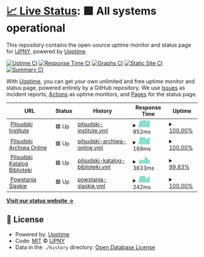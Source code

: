 # [📈 Live Status](https://IJPNY.github.io/upptime): <!--live status--> **🟩 All systems operational**

This repository contains the open-source uptime monitor and status page for [IJPNY](https://IJPNY.github.io/upptime), powered by [Upptime](https://github.com/upptime/upptime).

[![Uptime CI](https://github.com/IJPNY/upptime/workflows/Uptime%20CI/badge.svg)](https://github.com/IJPNY/upptime/actions?query=workflow%3A%22Uptime+CI%22)
[![Response Time CI](https://github.com/IJPNY/upptime/workflows/Response%20Time%20CI/badge.svg)](https://github.com/IJPNY/upptime/actions?query=workflow%3A%22Response+Time+CI%22)
[![Graphs CI](https://github.com/IJPNY/upptime/workflows/Graphs%20CI/badge.svg)](https://github.com/IJPNY/upptime/actions?query=workflow%3A%22Graphs+CI%22)
[![Static Site CI](https://github.com/IJPNY/upptime/workflows/Static%20Site%20CI/badge.svg)](https://github.com/IJPNY/upptime/actions?query=workflow%3A%22Static+Site+CI%22)
[![Summary CI](https://github.com/IJPNY/upptime/workflows/Summary%20CI/badge.svg)](https://github.com/IJPNY/upptime/actions?query=workflow%3A%22Summary+CI%22)

With [Upptime](https://upptime.js.org), you can get your own unlimited and free uptime monitor and status page, powered entirely by a GitHub repository. We use [Issues](https://github.com/IJPNY/upptime/issues) as incident reports, [Actions](https://github.com/IJPNY/upptime/actions) as uptime monitors, and [Pages](https://IJPNY.github.io/upptime) for the status page.

<!--start: status pages-->
<!-- This summary is generated by Upptime (https://github.com/upptime/upptime) -->
<!-- Do not edit this manually, your changes will be overwritten -->
<!-- prettier-ignore -->
| URL | Status | History | Response Time | Uptime |
| --- | ------ | ------- | ------------- | ------ |
| <img alt="" src="https://favicons.githubusercontent.com/pilsudski.org" height="13"> [Pilsudski Institute](https://pilsudski.org) | 🟩 Up | [pilsudski-institute.yml](https://github.com/IJPNY/upptime/commits/HEAD/history/pilsudski-institute.yml) | <details><summary><img alt="Response time graph" src="./graphs/pilsudski-institute/response-time-week.png" height="20"> 852ms</summary><br><a href="https://IJPNY.github.io/upptime/history/pilsudski-institute"><img alt="Response time 954" src="https://img.shields.io/endpoint?url=https%3A%2F%2Fraw.githubusercontent.com%2FIJPNY%2Fupptime%2FHEAD%2Fapi%2Fpilsudski-institute%2Fresponse-time.json"></a><br><a href="https://IJPNY.github.io/upptime/history/pilsudski-institute"><img alt="24-hour response time 705" src="https://img.shields.io/endpoint?url=https%3A%2F%2Fraw.githubusercontent.com%2FIJPNY%2Fupptime%2FHEAD%2Fapi%2Fpilsudski-institute%2Fresponse-time-day.json"></a><br><a href="https://IJPNY.github.io/upptime/history/pilsudski-institute"><img alt="7-day response time 852" src="https://img.shields.io/endpoint?url=https%3A%2F%2Fraw.githubusercontent.com%2FIJPNY%2Fupptime%2FHEAD%2Fapi%2Fpilsudski-institute%2Fresponse-time-week.json"></a><br><a href="https://IJPNY.github.io/upptime/history/pilsudski-institute"><img alt="30-day response time 856" src="https://img.shields.io/endpoint?url=https%3A%2F%2Fraw.githubusercontent.com%2FIJPNY%2Fupptime%2FHEAD%2Fapi%2Fpilsudski-institute%2Fresponse-time-month.json"></a><br><a href="https://IJPNY.github.io/upptime/history/pilsudski-institute"><img alt="1-year response time 954" src="https://img.shields.io/endpoint?url=https%3A%2F%2Fraw.githubusercontent.com%2FIJPNY%2Fupptime%2FHEAD%2Fapi%2Fpilsudski-institute%2Fresponse-time-year.json"></a></details> | <details><summary><a href="https://IJPNY.github.io/upptime/history/pilsudski-institute">100.00%</a></summary><a href="https://IJPNY.github.io/upptime/history/pilsudski-institute"><img alt="All-time uptime 99.99%" src="https://img.shields.io/endpoint?url=https%3A%2F%2Fraw.githubusercontent.com%2FIJPNY%2Fupptime%2FHEAD%2Fapi%2Fpilsudski-institute%2Fuptime.json"></a><br><a href="https://IJPNY.github.io/upptime/history/pilsudski-institute"><img alt="24-hour uptime 100.00%" src="https://img.shields.io/endpoint?url=https%3A%2F%2Fraw.githubusercontent.com%2FIJPNY%2Fupptime%2FHEAD%2Fapi%2Fpilsudski-institute%2Fuptime-day.json"></a><br><a href="https://IJPNY.github.io/upptime/history/pilsudski-institute"><img alt="7-day uptime 100.00%" src="https://img.shields.io/endpoint?url=https%3A%2F%2Fraw.githubusercontent.com%2FIJPNY%2Fupptime%2FHEAD%2Fapi%2Fpilsudski-institute%2Fuptime-week.json"></a><br><a href="https://IJPNY.github.io/upptime/history/pilsudski-institute"><img alt="30-day uptime 100.00%" src="https://img.shields.io/endpoint?url=https%3A%2F%2Fraw.githubusercontent.com%2FIJPNY%2Fupptime%2FHEAD%2Fapi%2Fpilsudski-institute%2Fuptime-month.json"></a><br><a href="https://IJPNY.github.io/upptime/history/pilsudski-institute"><img alt="1-year uptime 99.99%" src="https://img.shields.io/endpoint?url=https%3A%2F%2Fraw.githubusercontent.com%2FIJPNY%2Fupptime%2FHEAD%2Fapi%2Fpilsudski-institute%2Fuptime-year.json"></a></details>
| <img alt="" src="https://favicons.githubusercontent.com/archiwa.pilsudski.org" height="13"> [Pilsudski Archiwa Online](http://archiwa.pilsudski.org) | 🟩 Up | [pilsudski-archiwa-online.yml](https://github.com/IJPNY/upptime/commits/HEAD/history/pilsudski-archiwa-online.yml) | <details><summary><img alt="Response time graph" src="./graphs/pilsudski-archiwa-online/response-time-week.png" height="20"> 169ms</summary><br><a href="https://IJPNY.github.io/upptime/history/pilsudski-archiwa-online"><img alt="Response time 219" src="https://img.shields.io/endpoint?url=https%3A%2F%2Fraw.githubusercontent.com%2FIJPNY%2Fupptime%2FHEAD%2Fapi%2Fpilsudski-archiwa-online%2Fresponse-time.json"></a><br><a href="https://IJPNY.github.io/upptime/history/pilsudski-archiwa-online"><img alt="24-hour response time 145" src="https://img.shields.io/endpoint?url=https%3A%2F%2Fraw.githubusercontent.com%2FIJPNY%2Fupptime%2FHEAD%2Fapi%2Fpilsudski-archiwa-online%2Fresponse-time-day.json"></a><br><a href="https://IJPNY.github.io/upptime/history/pilsudski-archiwa-online"><img alt="7-day response time 169" src="https://img.shields.io/endpoint?url=https%3A%2F%2Fraw.githubusercontent.com%2FIJPNY%2Fupptime%2FHEAD%2Fapi%2Fpilsudski-archiwa-online%2Fresponse-time-week.json"></a><br><a href="https://IJPNY.github.io/upptime/history/pilsudski-archiwa-online"><img alt="30-day response time 201" src="https://img.shields.io/endpoint?url=https%3A%2F%2Fraw.githubusercontent.com%2FIJPNY%2Fupptime%2FHEAD%2Fapi%2Fpilsudski-archiwa-online%2Fresponse-time-month.json"></a><br><a href="https://IJPNY.github.io/upptime/history/pilsudski-archiwa-online"><img alt="1-year response time 219" src="https://img.shields.io/endpoint?url=https%3A%2F%2Fraw.githubusercontent.com%2FIJPNY%2Fupptime%2FHEAD%2Fapi%2Fpilsudski-archiwa-online%2Fresponse-time-year.json"></a></details> | <details><summary><a href="https://IJPNY.github.io/upptime/history/pilsudski-archiwa-online">100.00%</a></summary><a href="https://IJPNY.github.io/upptime/history/pilsudski-archiwa-online"><img alt="All-time uptime 99.98%" src="https://img.shields.io/endpoint?url=https%3A%2F%2Fraw.githubusercontent.com%2FIJPNY%2Fupptime%2FHEAD%2Fapi%2Fpilsudski-archiwa-online%2Fuptime.json"></a><br><a href="https://IJPNY.github.io/upptime/history/pilsudski-archiwa-online"><img alt="24-hour uptime 100.00%" src="https://img.shields.io/endpoint?url=https%3A%2F%2Fraw.githubusercontent.com%2FIJPNY%2Fupptime%2FHEAD%2Fapi%2Fpilsudski-archiwa-online%2Fuptime-day.json"></a><br><a href="https://IJPNY.github.io/upptime/history/pilsudski-archiwa-online"><img alt="7-day uptime 100.00%" src="https://img.shields.io/endpoint?url=https%3A%2F%2Fraw.githubusercontent.com%2FIJPNY%2Fupptime%2FHEAD%2Fapi%2Fpilsudski-archiwa-online%2Fuptime-week.json"></a><br><a href="https://IJPNY.github.io/upptime/history/pilsudski-archiwa-online"><img alt="30-day uptime 100.00%" src="https://img.shields.io/endpoint?url=https%3A%2F%2Fraw.githubusercontent.com%2FIJPNY%2Fupptime%2FHEAD%2Fapi%2Fpilsudski-archiwa-online%2Fuptime-month.json"></a><br><a href="https://IJPNY.github.io/upptime/history/pilsudski-archiwa-online"><img alt="1-year uptime 99.98%" src="https://img.shields.io/endpoint?url=https%3A%2F%2Fraw.githubusercontent.com%2FIJPNY%2Fupptime%2FHEAD%2Fapi%2Fpilsudski-archiwa-online%2Fuptime-year.json"></a></details>
| <img alt="" src="https://favicons.githubusercontent.com/www.pilsudskilibrary.org" height="13"> [Pilsudski Katalog Biblioteki](http://www.pilsudskilibrary.org) | 🟩 Up | [pilsudski-katalog-biblioteki.yml](https://github.com/IJPNY/upptime/commits/HEAD/history/pilsudski-katalog-biblioteki.yml) | <details><summary><img alt="Response time graph" src="./graphs/pilsudski-katalog-biblioteki/response-time-week.png" height="20"> 3633ms</summary><br><a href="https://IJPNY.github.io/upptime/history/pilsudski-katalog-biblioteki"><img alt="Response time 3320" src="https://img.shields.io/endpoint?url=https%3A%2F%2Fraw.githubusercontent.com%2FIJPNY%2Fupptime%2FHEAD%2Fapi%2Fpilsudski-katalog-biblioteki%2Fresponse-time.json"></a><br><a href="https://IJPNY.github.io/upptime/history/pilsudski-katalog-biblioteki"><img alt="24-hour response time 3930" src="https://img.shields.io/endpoint?url=https%3A%2F%2Fraw.githubusercontent.com%2FIJPNY%2Fupptime%2FHEAD%2Fapi%2Fpilsudski-katalog-biblioteki%2Fresponse-time-day.json"></a><br><a href="https://IJPNY.github.io/upptime/history/pilsudski-katalog-biblioteki"><img alt="7-day response time 3633" src="https://img.shields.io/endpoint?url=https%3A%2F%2Fraw.githubusercontent.com%2FIJPNY%2Fupptime%2FHEAD%2Fapi%2Fpilsudski-katalog-biblioteki%2Fresponse-time-week.json"></a><br><a href="https://IJPNY.github.io/upptime/history/pilsudski-katalog-biblioteki"><img alt="30-day response time 3395" src="https://img.shields.io/endpoint?url=https%3A%2F%2Fraw.githubusercontent.com%2FIJPNY%2Fupptime%2FHEAD%2Fapi%2Fpilsudski-katalog-biblioteki%2Fresponse-time-month.json"></a><br><a href="https://IJPNY.github.io/upptime/history/pilsudski-katalog-biblioteki"><img alt="1-year response time 3320" src="https://img.shields.io/endpoint?url=https%3A%2F%2Fraw.githubusercontent.com%2FIJPNY%2Fupptime%2FHEAD%2Fapi%2Fpilsudski-katalog-biblioteki%2Fresponse-time-year.json"></a></details> | <details><summary><a href="https://IJPNY.github.io/upptime/history/pilsudski-katalog-biblioteki">99.83%</a></summary><a href="https://IJPNY.github.io/upptime/history/pilsudski-katalog-biblioteki"><img alt="All-time uptime 99.34%" src="https://img.shields.io/endpoint?url=https%3A%2F%2Fraw.githubusercontent.com%2FIJPNY%2Fupptime%2FHEAD%2Fapi%2Fpilsudski-katalog-biblioteki%2Fuptime.json"></a><br><a href="https://IJPNY.github.io/upptime/history/pilsudski-katalog-biblioteki"><img alt="24-hour uptime 100.00%" src="https://img.shields.io/endpoint?url=https%3A%2F%2Fraw.githubusercontent.com%2FIJPNY%2Fupptime%2FHEAD%2Fapi%2Fpilsudski-katalog-biblioteki%2Fuptime-day.json"></a><br><a href="https://IJPNY.github.io/upptime/history/pilsudski-katalog-biblioteki"><img alt="7-day uptime 99.83%" src="https://img.shields.io/endpoint?url=https%3A%2F%2Fraw.githubusercontent.com%2FIJPNY%2Fupptime%2FHEAD%2Fapi%2Fpilsudski-katalog-biblioteki%2Fuptime-week.json"></a><br><a href="https://IJPNY.github.io/upptime/history/pilsudski-katalog-biblioteki"><img alt="30-day uptime 99.78%" src="https://img.shields.io/endpoint?url=https%3A%2F%2Fraw.githubusercontent.com%2FIJPNY%2Fupptime%2FHEAD%2Fapi%2Fpilsudski-katalog-biblioteki%2Fuptime-month.json"></a><br><a href="https://IJPNY.github.io/upptime/history/pilsudski-katalog-biblioteki"><img alt="1-year uptime 99.34%" src="https://img.shields.io/endpoint?url=https%3A%2F%2Fraw.githubusercontent.com%2FIJPNY%2Fupptime%2FHEAD%2Fapi%2Fpilsudski-katalog-biblioteki%2Fuptime-year.json"></a></details>
| <img alt="" src="https://favicons.githubusercontent.com/powstania.pilsudski.org" height="13"> [Powstania Śląskie](https://powstania.pilsudski.org) | 🟩 Up | [powstania-slaskie.yml](https://github.com/IJPNY/upptime/commits/HEAD/history/powstania-slaskie.yml) | <details><summary><img alt="Response time graph" src="./graphs/powstania-slaskie/response-time-week.png" height="20"> 242ms</summary><br><a href="https://IJPNY.github.io/upptime/history/powstania-slaskie"><img alt="Response time 266" src="https://img.shields.io/endpoint?url=https%3A%2F%2Fraw.githubusercontent.com%2FIJPNY%2Fupptime%2FHEAD%2Fapi%2Fpowstania-slaskie%2Fresponse-time.json"></a><br><a href="https://IJPNY.github.io/upptime/history/powstania-slaskie"><img alt="24-hour response time 296" src="https://img.shields.io/endpoint?url=https%3A%2F%2Fraw.githubusercontent.com%2FIJPNY%2Fupptime%2FHEAD%2Fapi%2Fpowstania-slaskie%2Fresponse-time-day.json"></a><br><a href="https://IJPNY.github.io/upptime/history/powstania-slaskie"><img alt="7-day response time 242" src="https://img.shields.io/endpoint?url=https%3A%2F%2Fraw.githubusercontent.com%2FIJPNY%2Fupptime%2FHEAD%2Fapi%2Fpowstania-slaskie%2Fresponse-time-week.json"></a><br><a href="https://IJPNY.github.io/upptime/history/powstania-slaskie"><img alt="30-day response time 242" src="https://img.shields.io/endpoint?url=https%3A%2F%2Fraw.githubusercontent.com%2FIJPNY%2Fupptime%2FHEAD%2Fapi%2Fpowstania-slaskie%2Fresponse-time-month.json"></a><br><a href="https://IJPNY.github.io/upptime/history/powstania-slaskie"><img alt="1-year response time 266" src="https://img.shields.io/endpoint?url=https%3A%2F%2Fraw.githubusercontent.com%2FIJPNY%2Fupptime%2FHEAD%2Fapi%2Fpowstania-slaskie%2Fresponse-time-year.json"></a></details> | <details><summary><a href="https://IJPNY.github.io/upptime/history/powstania-slaskie">100.00%</a></summary><a href="https://IJPNY.github.io/upptime/history/powstania-slaskie"><img alt="All-time uptime 99.98%" src="https://img.shields.io/endpoint?url=https%3A%2F%2Fraw.githubusercontent.com%2FIJPNY%2Fupptime%2FHEAD%2Fapi%2Fpowstania-slaskie%2Fuptime.json"></a><br><a href="https://IJPNY.github.io/upptime/history/powstania-slaskie"><img alt="24-hour uptime 100.00%" src="https://img.shields.io/endpoint?url=https%3A%2F%2Fraw.githubusercontent.com%2FIJPNY%2Fupptime%2FHEAD%2Fapi%2Fpowstania-slaskie%2Fuptime-day.json"></a><br><a href="https://IJPNY.github.io/upptime/history/powstania-slaskie"><img alt="7-day uptime 100.00%" src="https://img.shields.io/endpoint?url=https%3A%2F%2Fraw.githubusercontent.com%2FIJPNY%2Fupptime%2FHEAD%2Fapi%2Fpowstania-slaskie%2Fuptime-week.json"></a><br><a href="https://IJPNY.github.io/upptime/history/powstania-slaskie"><img alt="30-day uptime 100.00%" src="https://img.shields.io/endpoint?url=https%3A%2F%2Fraw.githubusercontent.com%2FIJPNY%2Fupptime%2FHEAD%2Fapi%2Fpowstania-slaskie%2Fuptime-month.json"></a><br><a href="https://IJPNY.github.io/upptime/history/powstania-slaskie"><img alt="1-year uptime 99.98%" src="https://img.shields.io/endpoint?url=https%3A%2F%2Fraw.githubusercontent.com%2FIJPNY%2Fupptime%2FHEAD%2Fapi%2Fpowstania-slaskie%2Fuptime-year.json"></a></details>

<!--end: status pages-->

[**Visit our status website →**](https://IJPNY.github.io/upptime)

## 📄 License

- Powered by: [Upptime](https://github.com/upptime/upptime)
- Code: [MIT](./LICENSE) © [IJPNY](https://IJPNY.github.io/upptime)
- Data in the `./history` directory: [Open Database License](https://opendatacommons.org/licenses/odbl/1-0/)
